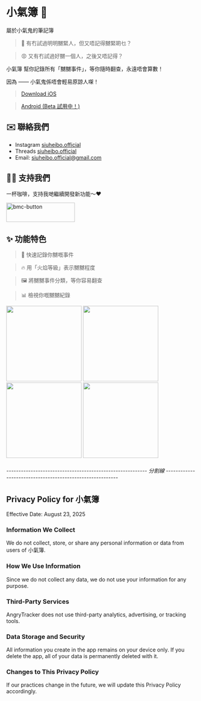 # 小氣簿 📙

屬於小氣鬼的筆記簿

> 😤 有冇試過明明嬲緊人，但又唔記得嬲緊啲乜？

> 😡 又有冇試過好嬲一個人，之後又唔記得？

小氣簿 幫你記錄所有「嬲嬲事件」，等你隨時翻查，永遠唔會算數！

因為 —— 小氣鬼係唔會輕易原諒人㗎！

> [Download iOS](https://apps.apple.com/hk/app/%E5%B0%8F%E6%B0%A3%E7%B0%BF/id6751198051?l=en-GB)

> [Android (Beta 試用中！)](https://www.instagram.com/siuheibo.official?igsh=cGlsd2FkYWUzNGMy)

## ✉️ 聯絡我們
- Instagram [siuheibo.official](https://www.instagram.com/siuheibo.official?igsh=Y3RsbDF4NWkyamd1&utm_source=qr)
- Threads [siuheibo.official](https://www.threads.com/@siuheibo.official?igshid=NTc4MTIwNjQ2YQ==)
- Email: siuheibo.official@gmail.com

## 💪🏻 支持我們

一杯咖啡，支持我哋繼續開發新功能～❤️

[<img width="182" height="51" alt="bmc-button" src="https://github.com/user-attachments/assets/a56958dc-791b-4cf8-a330-4b8231e5c7af" />](https://buymeacoffee.com/siuheibo)

## ✨ 功能特色

> 📝 快速記錄你嬲嘅事件

> 🔥 用「火焰等級」表示嬲嬲程度

> 🖼️ 將嬲嬲事件分類，等你容易翻查

> 📊 檢視你嘅嬲嬲紀錄

<p align=left>
  <img width="200" src="https://github.com/user-attachments/assets/704b4af6-a1c6-4fa0-b4d7-23a54adc2d3a" />
  <img width="200" src="https://github.com/user-attachments/assets/01a832bc-0394-4feb-997f-e394f480fc29" />
  <img width="200" src="https://github.com/user-attachments/assets/6fa4c7f5-7c12-4af3-84c6-d7d0f5e386eb" />
  <img width="200" src="https://github.com/user-attachments/assets/a3576b29-43b9-4ac0-887a-650ee0695698" />
</p>

###### ---------------------------------------------------------- 分割線 ----------------------------------------------------------

## Privacy Policy for 小氣簿
Effective Date: August 23, 2025

### Information We Collect
We do not collect, store, or share any personal information or data from users of 小氣簿.

### How We Use Information
Since we do not collect any data, we do not use your information for any purpose.

### Third-Party Services
AngryTracker does not use third-party analytics, advertising, or tracking tools.

### Data Storage and Security
All information you create in the app remains on your device only. If you delete the app, all of your data is permanently deleted with it.

### Changes to This Privacy Policy
If our practices change in the future, we will update this Privacy Policy accordingly.

